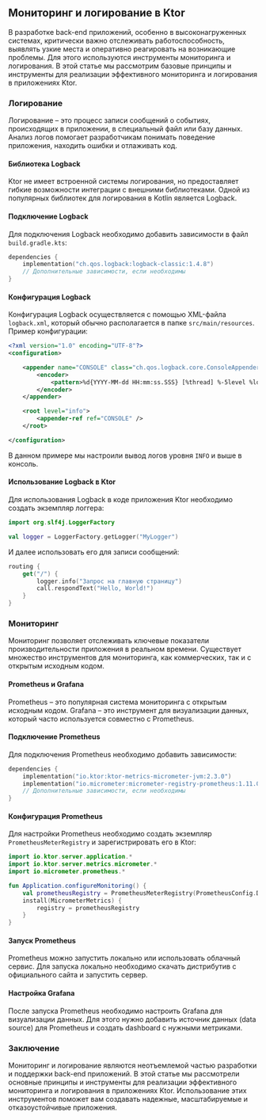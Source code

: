 ## Мониторинг и логирование в Ktor

В разработке back-end приложений, особенно в высоконагруженных системах, критически важно отслеживать работоспособность, выявлять узкие места и оперативно реагировать на возникающие проблемы. Для этого используются инструменты мониторинга и логирования. В этой статье мы рассмотрим базовые принципы и инструменты для реализации эффективного мониторинга и логирования в приложениях Ktor.

### Логирование

Логирование – это процесс записи сообщений о событиях, происходящих в приложении, в специальный файл или базу данных. Анализ логов помогает разработчикам понимать поведение приложения, находить ошибки и отлаживать код.

#### Библиотека Logback

Ktor не имеет встроенной системы логирования, но предоставляет гибкие возможности интеграции с внешними библиотеками. Одной из популярных библиотек для логирования в Kotlin является Logback. 

#### Подключение Logback

Для подключения Logback необходимо добавить зависимости в файл `build.gradle.kts`:

```kotlin
dependencies {
    implementation("ch.qos.logback:logback-classic:1.4.8")
    // Дополнительные зависимости, если необходимы
}
```

#### Конфигурация Logback

Конфигурация Logback осуществляется с помощью XML-файла `logback.xml`, который обычно располагается в папке `src/main/resources`.  Пример конфигурации:

```xml
<?xml version="1.0" encoding="UTF-8"?>
<configuration>

    <appender name="CONSOLE" class="ch.qos.logback.core.ConsoleAppender">
        <encoder>
            <pattern>%d{YYYY-MM-dd HH:mm:ss.SSS} [%thread] %-5level %logger{36} - %msg%n</pattern>
        </encoder>
    </appender>

    <root level="info">
        <appender-ref ref="CONSOLE" />
    </root>

</configuration>
```

В данном примере мы настроили вывод логов уровня `INFO` и выше в консоль.

#### Использование Logback в Ktor

Для использования Logback в коде приложения Ktor необходимо создать экземпляр логгера:

```kotlin
import org.slf4j.LoggerFactory

val logger = LoggerFactory.getLogger("MyLogger")
```

И далее использовать его для записи сообщений:

```kotlin
routing {
    get("/") {
        logger.info("Запрос на главную страницу")
        call.respondText("Hello, World!")
    }
}
```

### Мониторинг

Мониторинг позволяет отслеживать ключевые показатели производительности приложения в реальном времени. Существует множество инструментов для мониторинга, как коммерческих, так и с открытым исходным кодом.

#### Prometheus и Grafana

Prometheus – это популярная система мониторинга с открытым исходным кодом.  Grafana – это инструмент для визуализации данных, который часто используется совместно с Prometheus.

#### Подключение Prometheus

Для подключения Prometheus необходимо добавить зависимости:

```kotlin
dependencies {
    implementation("io.ktor:ktor-metrics-micrometer-jvm:2.3.0")
    implementation("io.micrometer:micrometer-registry-prometheus:1.11.0")
    // Дополнительные зависимости, если необходимы
}
```

#### Конфигурация Prometheus

Для настройки Prometheus необходимо создать экземпляр `PrometheusMeterRegistry` и зарегистрировать его в Ktor:

```kotlin
import io.ktor.server.application.*
import io.ktor.server.metrics.micrometer.*
import io.micrometer.prometheus.*

fun Application.configureMonitoring() {
    val prometheusRegistry = PrometheusMeterRegistry(PrometheusConfig.DEFAULT)
    install(MicrometerMetrics) {
        registry = prometheusRegistry
    }
}
```

#### Запуск Prometheus

Prometheus можно запустить локально или использовать облачный сервис. Для запуска локально необходимо скачать дистрибутив с официального сайта и запустить сервер.

#### Настройка Grafana

После запуска Prometheus необходимо настроить Grafana для визуализации данных. Для этого нужно добавить источник данных (data source) для Prometheus и создать dashboard с нужными метриками.

### Заключение

Мониторинг и логирование являются неотъемлемой частью разработки и поддержки back-end приложений. В этой статье мы рассмотрели основные принципы и инструменты для реализации эффективного мониторинга и логирования в приложениях Ktor. Использование этих инструментов поможет вам создавать надежные, масштабируемые и отказоустойчивые приложения. 
